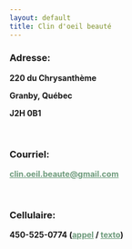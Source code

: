 ```yaml
---
layout: default
title: Clin d'oeil beauté
---
```


<div class="centered-div" style="font-weight: bold">
    <h3>Adresse:</h3>
    <p>220 du Chrysanthème</p>
    <p>Granby, Québec</p>
    <p>J2H 0B1</p>
    <p>&nbsp;</p>
    <h3>Courriel:</h3>
    <p>
        <a style="color: #6E9B7C;" href="mailto:clin.oeil.beaute@gmail.com?subject=Clin d'oeil beauté&body=Écrivez votre demande ici">clin.oeil.beaute@gmail.com</a>
    </p>
    <p>&nbsp;</p>
    <h3>Cellulaire:</h3>
    <p>
        450-525-0774 (<a style="color: #6E9B7C;" href="tel:+14505250774">appel</a> / <a style="color: #6E9B7C;" href="sms:+14505250774?body=Écrivez votre demande ici">texto</a>)
    </p>
</div>